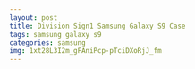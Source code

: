 ```yaml
---
layout: post
title: Division Sign1 Samsung Galaxy S9 Case
tags: samsung galaxy s9
categories: samsung
img: 1xt28L3I2m_gFAniPcp-pTciDXoRjJ_fm
---
```

